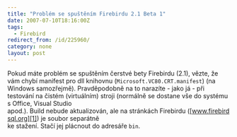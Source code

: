 ```yaml
---
title: "Problém se spuštěním Firebirdu 2.1 Beta 1"
date: 2007-07-10T18:16:00Z
tags:
  - Firebird
redirect_from: /id/225960/
category: none
layout: post
---
```

Pokud máte problém se spuštěním čerstvé bety Firebirdu (2.1), vězte, že vám chybí manifest pro dll knihovnu (`Microsoft.VC80.CRT.manifest`) (na Windows samozřejmě). Pravděpodobně na to narazíte - jako já - při testování na čistém (virtuálním) stroji (normálně se dostane vše do systému s Office, Visual Studio apod.). Build nebude aktualizován, ale na stránkách Firebirdu ([www.firebirdsql.org][1]) je soubor separátně ke stažení. Stačí jej plácnout do adresáře `bin`.

[1]: http://www.firebirdsql.org/index.php?op=files&id=fb210_beta01